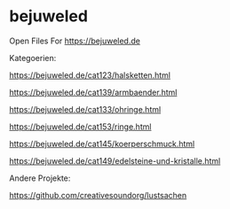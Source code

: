 # bejuweled
Open Files For https://bejuweled.de

Kategoerien:

https://bejuweled.de/cat123/halsketten.html

https://bejuweled.de/cat139/armbaender.html

https://bejuweled.de/cat133/ohringe.html

https://bejuweled.de/cat153/ringe.html

https://bejuweled.de/cat145/koerperschmuck.html

https://bejuweled.de/cat149/edelsteine-und-kristalle.html





Andere Projekte:

https://github.com/creativesoundorg/lustsachen
